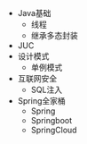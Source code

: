 - Java基础
  - 线程
  - 继承多态封装
- JUC
- 设计模式
  - 单例模式
- 互联网安全
  - SQL注入
- Spring全家桶
  - Spring
  - Springboot
  - SpringCloud